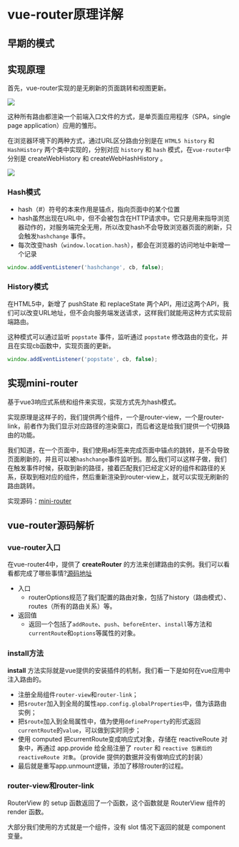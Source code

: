 # vue-router原理详解

## 早期的模式

<!-- \[\[前端路由\]\]

[前端路由](../基础知识/浏览器/前端路由.md) -->

## 实现原理

首先，vue-router实现的是无刷新的页面跳转和视图更新。

![](https://cdn.jsdelivr.net/gh/Merlin218/image-storage/picGo/202204111044344.png)

这种所有路由都渲染一个前端入口文件的方式，是单页面应用程序（SPA，single page application）应用的雏形。

在浏览器环境下的两种方式，通过URL区分路由分别是在 `HTML5 history` 和 `HashHistory` 两个类中实现的，分别对应 `history` 和 `hash` 模式，在`vue-router`中分别是 createWebHistory 和 createWebHashHistory 。

![](https://cdn.jsdelivr.net/gh/Merlin218/image-storage/picGo/202204111048502.png)

### Hash模式

- hash（#）符号的本来作用是锚点，指向页面中的某个位置
- hash虽然出现在URL中，但不会被包含在HTTP请求中。它只是用来指导浏览器动作的，对服务端完全无用，所以改变hash不会导致浏览器页面的刷新，只会触发`hashchange` 事件。
- 每次改变hash（`window.location.hash`），都会在浏览器的访问地址中新增一个记录

```js
window.addEventListener('hashchange', cb, false);
```

### History模式

在HTML5中，新增了 pushState 和 replaceState 两个API，用过这两个API，我们可以改变URL地址，但不会向服务端发送请求，这样我们就能用这种方式实现前端路由。

这种模式可以通过监听 `popstate` 事件，监听通过 `popstate` 修改路由的变化，并且在实现cb函数中，实现页面的更新。

```js
window.addEventListener('popstate', cb, false);
```

## 实现mini-router

基于vue3响应式系统和组件来实现，实现方式先为hash模式。

实现原理是这样子的，我们提供两个组件，一个是router-view，一个是router-link，前者作为我们显示对应路径的渲染窗口，而后者这是给我们提供一个切换路由的功能。

我们知道，在一个页面中，我们使用a标签来完成页面中锚点的跳转，是不会导致页面刷新的，并且可以被`hashchange`事件监听到。那么我们可以这样子做，我们在触发事件时候，获取到新的路径，接着匹配我们已经定义好的组件和路径的关系，获取到相对应的组件，然后重新渲染到router-view上，就可以实现无刷新的路由跳转。

实现源码：[mini-router](https://github.com/Merlin218/mini-router)

## vue-router源码解析

### vue-router入口

在vue-router4中，提供了 **createRouter** 的方法来创建路由的实例。我们可以看看都完成了哪些事情?[源码地址](https://github.com/vuejs/router/blob/main/src/router.ts#L355)

- 入口
  - routerOptions规范了我们配置的路由对象，包括了history（路由模式）、routes（所有的路由关系）等。
- 返回值
  - 返回一个包括了`addRoute`、`push`、`beforeEnter`、`install`等方法和`currentRoute`和`options`等属性的对象。

### install方法

**install** 方法实际就是vue提供的安装插件的机制，我们看一下是如何在vue应用中注入路由的。

- 注册全局组件`router-view`和`router-link`；
- 把`$router`加入到全局的属性`app.config.globalProperties`中，值为该路由实例；
- 把`$route`加入到全局属性中，值为使用`defineProperty`的形式返回`currentRoute`的`value`，可以做到实时同步；
- 使用 computed 把currentRoute变成响应式对象，存储在 reactiveRoute 对象中，再通过 app.provide 给全局注册了 `router` 和 `reactive 包裹后的 reactiveRoute 对象`。（provide 提供的数据并没有做响应式的封装）
- 最后就是重写app.unmount逻辑，添加了移除router的过程。

### router-view和router-link

RouterView 的 setup 函数返回了一个函数，这个函数就是 RouterView 组件的 render 函数。

大部分我们使用的方式就是一个组件，没有 slot 情况下返回的就是 component 变量。
